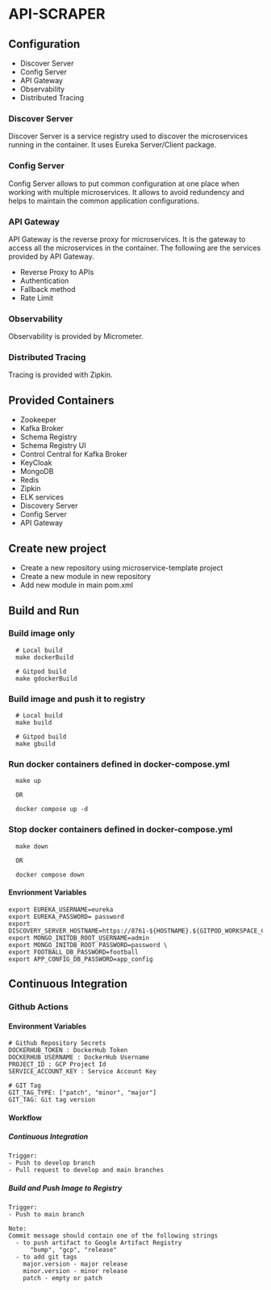 # API-SCRAPER

## Configuration
- Discover Server
- Config Server
- API Gateway
- Observability
- Distributed Tracing

### Discover Server
Discover Server is a service registry used to discover the microservices running in the container. It uses Eureka Server/Client package.

### Config Server
Config Server allows to put common configuration at one place when working with multiple microservices. It allows to avoid redundency and helps to maintain the common application configurations.

### API Gateway
API Gateway is the reverse proxy for microservices. It is the gateway to access all the microservices in the container. The following are the services provided by API Gateway.
- Reverse Proxy to APIs
- Authentication
- Fallback method
- Rate Limit

### Observability
Observability is provided by Micrometer.

### Distributed Tracing 
Tracing is provided with Zipkin.


## Provided Containers
- Zookeeper
- Kafka Broker
- Schema Registry
- Schema Registry UI
- Control Central for Kafka Broker
- KeyCloak
- MongoDB
- Redis
- Zipkin
- ELK services
- Discovery Server
- Config Server
- API Gateway

## Create new project
- Create a new repository using microservice-template project
- Create a new module in new repository
- Add new module in main pom.xml

## Build and Run

### Build image only
```  
  # Local build
  make dockerBuild
  
  # Gitpod build
  make gdockerBuild
```

### Build image and push it to registry
```  
  # Local build
  make build
  
  # Gitpod build
  make gbuild
```
### Run docker containers defined in docker-compose.yml
```
  make up

  OR

  docker compose up -d
```

### Stop docker containers defined in docker-compose.yml
```
  make down

  OR

  docker compose down
```

#### Envrionment Variables
```
export EUREKA_USERNAME=eureka
export EUREKA_PASSWORD= password
export DISCOVERY_SERVER_HOSTNAME=https://8761-${HOSTNAME}.${GITPOD_WORKSPACE_CLUSTER_HOST}
export MONGO_INITDB_ROOT_USERNAME=admin
export MONGO_INITDB_ROOT_PASSWORD=password \
export FOOTBALL_DB_PASSWORD=football
export APP_CONFIG_DB_PASSWORD=app_config
````

## Continuous Integration

### Github Actions
#### Environment Variables

```
# Github Repository Secrets
DOCKERHUB_TOKEN : DockerHub Token
DOCKERHUB_USERNAME : DockerHub Username
PROJECT_ID : GCP Project Id
SERVICE_ACCOUNT_KEY : Service Account Key

# GIT Tag 
GIT_TAG_TYPE: ["patch", "minor", "major"]
GIT_TAG: Git tag version
```

#### Workflow

##### Continuous Integration
```
Trigger: 
- Push to develop branch
- Pull request to develop and main branches
```

##### Build and Push Image to Registry
```
Trigger:
- Push to main branch

Note: 
Commit message should contain one of the following strings 
  - to push artifact to Google Artifact Registry
      "bump", "gcp", "release"
  - to add git tags
    major.version - major release
    minor.version - minor release
    patch - empty or patch
```